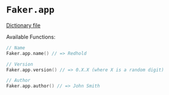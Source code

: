 # `Faker.app`

[Dictionary file](../src/main/resources/locales/en/app.yml)

Available Functions:  
```kotlin
// Name
Faker.app.name() // => Redhold

// Version 
Faker.app.version() // => 0.X.X (where X is a random digit)

// Author
Faker.app.author() // => John Smith

```